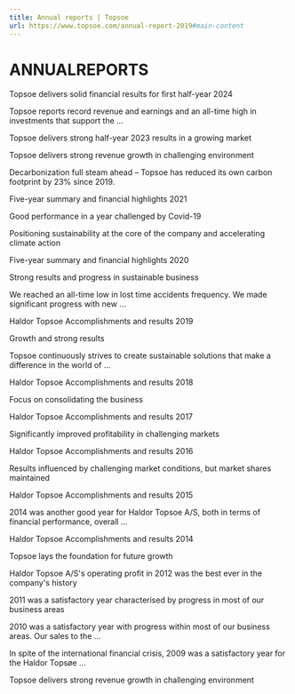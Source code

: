 ```yaml
---
title: Annual reports | Topsoe
url: https://www.topsoe.com/annual-report-2019#main-content
---
```


# ANNUALREPORTS

Topsoe delivers solid financial results for first half-year 2024

Topsoe reports record revenue and earnings and an all-time high in investments that support the ...

Topsoe delivers strong half-year 2023 results in a growing market

Topsoe delivers strong revenue growth in challenging environment

Decarbonization full steam ahead – Topsoe has reduced its own carbon footprint by 23% since 2019.

Five-year summary and financial highlights 2021

Good performance in a year challenged by Covid-19

Positioning sustainability at the core of the company and accelerating climate action

Five-year summary and financial highlights 2020

Strong results and progress in sustainable business

We reached an all-time low in lost time accidents frequency. We made significant progress with new ...

Haldor Topsoe Accomplishments and results 2019

Growth and strong results

Topsoe continuously strives to create sustainable solutions that make a difference in the world of ...

Haldor Topsoe Accomplishments and results 2018

Focus on consolidating the business

Haldor Topsoe Accomplishments and results 2017

Significantly improved profitability in challenging markets

Haldor Topsoe Accomplishments and results 2016

Results influenced by challenging market conditions, but market shares maintained

Haldor Topsoe Accomplishments and results 2015

2014 was another good year for Haldor Topsoe A/S, both in terms of financial performance, overall ...

Haldor Topsoe Accomplishments and results 2014

Topsoe lays the foundation for future growth

Haldor Topsoe A/S's operating profit in 2012 was the best ever in the company's history

2011 was a satisfactory year characterised by progress in most of our business areas

2010 was a satisfactory year with progress within most of our business areas. Our sales to the ...

In spite of the international financial crisis, 2009 was a satisfactory year for the Haldor Topsøe ...

Topsoe delivers strong revenue growth in challenging environment